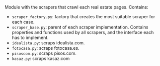 Module with the scrapers that crawl each real estate pages. Contains:

- `scraper_factory.py`: factory that creates the most suitable scraper for each case.
- `scraper_base.py`: parent of each scraper implementation. Contains properties and functions used by all scrapers, and the interface each has to implement.
- `idealista.py`: scraps idealista.com.
- `fotocasa.py`: scraps fotocasa.es.
- `pisoscom.py`: scraps pisos.com.
- `kasaz.py`: scraps kasaz.com
